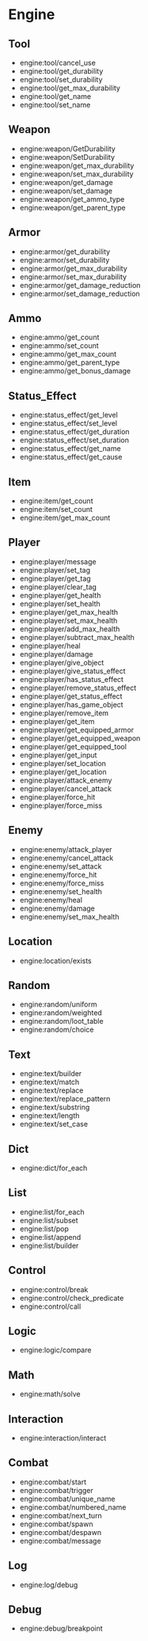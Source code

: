 # Engine
## Tool
- engine:tool/cancel_use
- engine:tool/get_durability
- engine:tool/set_durability
- engine:tool/get_max_durability
- engine:tool/get_name
- engine:tool/set_name
## Weapon
- engine:weapon/GetDurability
- engine:weapon/SetDurability
- engine:weapon/get_max_durability
- engine:weapon/set_max_durability
- engine:weapon/get_damage
- engine:weapon/set_damage
- engine:weapon/get_ammo_type
- engine:weapon/get_parent_type
## Armor
- engine:armor/get_durability
- engine:armor/set_durability
- engine:armor/get_max_durability
- engine:armor/set_max_durability
- engine:armor/get_damage_reduction
- engine:armor/set_damage_reduction
## Ammo
- engine:ammo/get_count
- engine:ammo/set_count
- engine:ammo/get_max_count
- engine:ammo/get_parent_type
- engine:ammo/get_bonus_damage
## Status_Effect
- engine:status_effect/get_level
- engine:status_effect/set_level
- engine:status_effect/get_duration
- engine:status_effect/set_duration
- engine:status_effect/get_name
- engine:status_effect/get_cause
## Item
- engine:item/get_count
- engine:item/set_count
- engine:item/get_max_count
## Player
- engine:player/message
- engine:player/set_tag
- engine:player/get_tag
- engine:player/clear_tag
- engine:player/get_health
- engine:player/set_health
- engine:player/get_max_health
- engine:player/set_max_health
- engine:player/add_max_health
- engine:player/subtract_max_health
- engine:player/heal
- engine:player/damage
- engine:player/give_object
- engine:player/give_status_effect
- engine:player/has_status_effect
- engine:player/remove_status_effect
- engine:player/get_status_effect
- engine:player/has_game_object
- engine:player/remove_item
- engine:player/get_item
- engine:player/get_equipped_armor
- engine:player/get_equipped_weapon
- engine:player/get_equipped_tool
- engine:player/get_input
- engine:player/set_location
- engine:player/get_location
- engine:player/attack_enemy
- engine:player/cancel_attack
- engine:player/force_hit
- engine:player/force_miss
## Enemy
- engine:enemy/attack_player
- engine:enemy/cancel_attack
- engine:enemy/set_attack
- engine:enemy/force_hit
- engine:enemy/force_miss
- engine:enemy/set_health
- engine:enemy/heal
- engine:enemy/damage
- engine:enemy/set_max_health
## Location
- engine:location/exists
## Random
- engine:random/uniform
- engine:random/weighted
- engine:random/loot_table
- engine:random/choice
## Text
- engine:text/builder
- engine:text/match
- engine:text/replace
- engine:text/replace_pattern
- engine:text/substring
- engine:text/length
- engine:text/set_case
## Dict
- engine:dict/for_each
## List
- engine:list/for_each
- engine:list/subset
- engine:list/pop
- engine:list/append
- engine:list/builder
## Control
- engine:control/break
- engine:control/check_predicate
- engine:control/call
## Logic
- engine:logic/compare
## Math
- engine:math/solve
## Interaction
- engine:interaction/interact
## Combat
- engine:combat/start
- engine:combat/trigger
- engine:combat/unique_name
- engine:combat/numbered_name
- engine:combat/next_turn
- engine:combat/spawn
- engine:combat/despawn
- engine:combat/message
## Log
- engine:log/debug
## Debug
- engine:debug/breakpoint
